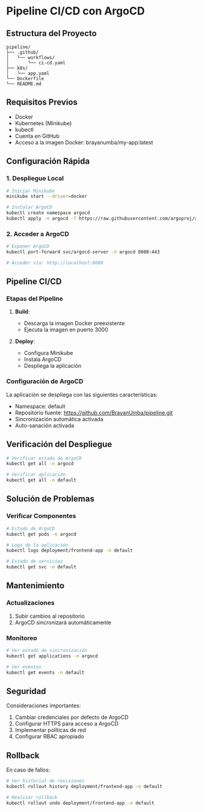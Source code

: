 # Pipeline CI/CD con ArgoCD

## Estructura del Proyecto
```
pipeline/
├── .github/
│   └── workflows/
│       └── ci-cd.yaml        
├── k8s/
│   └── app.yaml             
└── Dockerfile               
└── README.md
```

## Requisitos Previos
- Docker
- Kubernetes (Minikube)
- kubectl
- Cuenta en GitHub
- Acceso a la imagen Docker: brayanumba/my-app:latest

## Configuración Rápida

### 1. Despliegue Local
```bash
# Iniciar Minikube
minikube start --driver=docker

# Instalar ArgoCD
kubectl create namespace argocd
kubectl apply -n argocd -f https://raw.githubusercontent.com/argoproj/argo-cd/stable/manifests/install.yaml
```

### 2. Acceder a ArgoCD
```bash
# Exponer ArgoCD
kubectl port-forward svc/argocd-server -n argocd 8080:443

# Acceder vía: http://localhost:8080
```

## Pipeline CI/CD

### Etapas del Pipeline

1. **Build**:
   - Descarga la imagen Docker preexistente
   - Ejecuta la imagen en puerto 3000

2. **Deploy**:
   - Configura Minikube
   - Instala ArgoCD
   - Despliega la aplicación

### Configuración de ArgoCD

La aplicación se despliega con las siguientes características:
- Namespace: default
- Repositorio fuente: https://github.com/BrayanUmba/pipeline.git
- Sincronización automática activada
- Auto-sanación activada

## Verificación del Despliegue

```bash
# Verificar estado de ArgoCD
kubectl get all -n argocd

# Verificar aplicación
kubectl get all -n default
```

## Solución de Problemas

### Verificar Componentes
```bash
# Estado de ArgoCD
kubectl get pods -n argocd

# Logs de la aplicación
kubectl logs deployment/frontend-app -n default

# Estado de servicios
kubectl get svc -n default
```

## Mantenimiento

### Actualizaciones
1. Subir cambios al repositorio
2. ArgoCD sincronizará automáticamente

### Monitoreo
```bash
# Ver estado de sincronización
kubectl get applications -n argocd

# Ver eventos
kubectl get events -n default
```

## Seguridad

Consideraciones importantes:
1. Cambiar credenciales por defecto de ArgoCD
2. Configurar HTTPS para acceso a ArgoCD
3. Implementar políticas de red
4. Configurar RBAC apropiado

## Rollback

En caso de fallos:
```bash
# Ver historial de revisiones
kubectl rollout history deployment/frontend-app -n default

# Realizar rollback
kubectl rollout undo deployment/frontend-app -n default
```